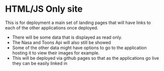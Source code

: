 # HTML/JS Only site
This is for deployment a main set of landing pages that will have links to each of the other applications once deployed.
- There will be some data that is displayed as read only.
- The Nasa and Toons Api will also still be showed
- Some of the other data might have options to go to the application hosting it to view their images for example.
- This will be deployed via github pages so that as the applications go live they can be easily linked in